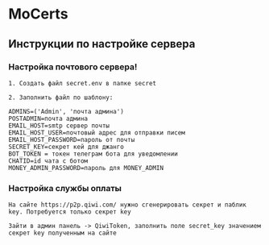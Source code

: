 # MoCerts

## Инструкции по настройке сервера

### Настройка почтового сервера!
```
1. Создать файл secret.env в папке secret

2. Заполнить файл по шаблону:

ADMINS=('Admin', 'почта админа')
POSTADMIN=почта админа 
EMAIL_HOST=smtp сервер почты
EMAIL_HOST_USER=почтовый адрес для отправки писем
EMAIL_HOST_PASSWORD=пароль от почты
SECRET_KEY=секрет кей для джанго
BOT_TOKEN = токен телеграм бота для уведомлении 
CHATID=id чата с ботом
MONEY_ADMIN_PASSWORD=пароль для MONEY_ADMIN
```

### Настройка службы оплаты
```
На сайте https://p2p.qiwi.com/ нужно сгенерировать секрет и паблик key. Потребуется только секрет key

Зайти в админ панель -> QiwiToken, заполнить поле secret_key значением секрет key полученным на сайте

```